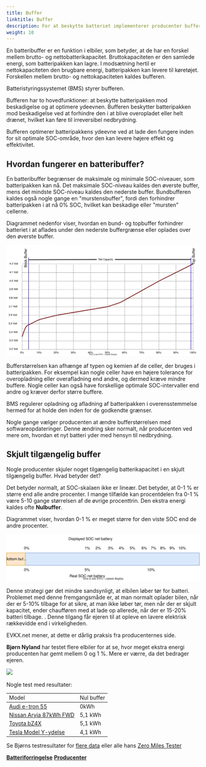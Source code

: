 ```yaml
---
title: Buffer
linktitle: Buffer
description: For at beskytte batteriet implementerer producenter buffere på batterier.
weight: 10
---
```

<!-- markdownlint-disable MD033 -->
En batteribuffer er en funktion i elbiler, som betyder, at de har en forskel mellem brutto- og nettobatterikapacitet. Bruttokapaciteten er den samlede energi, som batteripakken kan lagre. I modsætning hertil er nettokapaciteten den brugbare energi, batteripakken kan levere til køretøjet. Forskellen mellem brutto- og nettokapaciteten kaldes bufferen.

Batteristyringssystemet (BMS) styrer bufferen.

Bufferen har to hovedfunktioner: at beskytte batteripakken mod beskadigelse og at optimere ydeevnen. Bufferen beskytter batteripakken mod beskadigelse ved at forhindre den i at blive overopladet eller helt drænet, hvilket kan føre til irreversibel nedbrydning.

Bufferen optimerer batteripakkens ydeevne ved at lade den fungere inden for sit optimale SOC-område, hvor den kan levere højere effekt og effektivitet.

## Hvordan fungerer en batteribuffer?

En batteribuffer begrænser de maksimale og minimale SOC-niveauer, som batteripakken kan nå. Det maksimale SOC-niveau kaldes den øverste buffer, mens det mindste SOC-niveau kaldes den nederste buffer. Bundbufferen kaldes også nogle gange en "murstensbuffer", fordi den forhindrer batteripakken i at nå 0% SOC, hvilket kan beskadige eller "mursten" cellerne.

Diagrammet nedenfor viser, hvordan en bund- og topbuffer forhindrer batteriet i at aflades under den nederste buffergrænse eller oplades over den øverste buffer.

<a href="chargecurve.drawio.svg">
      <img src="chargecurve.drawio.svg" class="img-fluid">
</a>

Bufferstørrelsen kan afhænge af typen og kemien af ​​de celler, der bruges i batteripakken. For eksempel kan nogle celler have en højere tolerance for overopladning eller overafladning end andre, og dermed kræve mindre buffere. Nogle celler kan også have forskellige optimale SOC-intervaller end andre og kræver derfor større buffere.

BMS regulerer opladning og afladning af batteripakken i overensstemmelse hermed for at holde den inden for de godkendte grænser.

Nogle gange vælger producenten at ændre bufferstørrelsen med softwareopdateringer. Denne ændring sker normalt, når producenten ved mere om, hvordan et nyt batteri yder med hensyn til nedbrydning.

## Skjult tilgængelig buffer

Nogle producenter skjuler noget tilgængelig batterikapacitet i en skjult tilgængelig buffer. Hvad betyder det?

Det betyder normalt, at SOC-skalaen ikke er lineær. Det betyder, at 0-1 % er større end alle andre procenter. I mange tilfælde kan procentdelen fra 0-1 % være 5-10 gange størrelsen af ​​de øvrige procenttrin. Den ekstra energi kaldes ofte <b>Nulbuffer</b>.

Diagrammet viser, hvordan 0-1 % er meget større for den viste SOC end de andre procenter.

<a href="hiddenbuffer.drawio.svg">
      <img src="hiddenbuffer.drawio.svg" class="img-fluid">
</a>

Denne strategi gør det mindre sandsynligt, at elbilen løber tør for batteri. Problemet med denne fremgangsmåde er, at man normalt oplader bilen, når der er 5-10% tilbage for at sikre, at man ikke løber tør, men når der er skjult kapacitet, ender chaufføren med at lade op allerede, når der er 15-20% batteri tilbage. . Denne tilgang får ejeren til at opleve en lavere elektrisk rækkevidde end i virkeligheden.

EVKX.net mener, at dette er dårlig praksis fra producenternes side.

<b>Bjørn Nyland</b> har testet flere elbiler for at se, hvor meget ekstra energi producenten har gemt mellem 0 og 1 %. Mere er værre, da det bedrager ejeren.

<img src="https://media.evkx.net/multimedia/technology/battery/tbzeromile_1_st.jpg" class="img-fluid">

   Nogle test med resultater:
<table class="table table-striped">
<hoved>
     <tr>
         <td>
         Model
         </td>
         <td>
         Nul buffer
         </td>
     </tr>
</thead>
<tbody>
     <tr>
         <td><a href="https://www.youtube.com/watch?v=2rSuFCrf-C0" target="_blank">Audi e-tron 55</a></td>
         <td>0kWh</td>
     </tr>
     <tr>
         <td><a href="https://www.youtube.com/watch?v=OR5JRd0g_Q8" target="_blank">Nissan Aryia 87kWh FWD</a></td>
         <td>5,1 kWh</td>
     </tr>
     <tr>
         <td><a href="https://www.youtube.com/watch?v=dAM1CIlJ1xQ" target="_blank">Toyota bZ4X</a></td>
         <td>5,1 kWh</td>
     </tr>
     <tr>
         <td><a href="https://www.youtube.com/watch?v=y675YCgSnlc" target="_blank">Tesla Model Y-ydelse</a></td>
         <td>4,1 kWh</td>
     </tr>
</tbody>
</table>

Se Bjørns testresultater for <a href="https://docs.google.com/spreadsheets/d/1V6ucyFGKWuSQzvI8lMzvvWJHrBS82echMVJH37kwgjE/edit#gid=52159941" target="_blank">flere data</a> eller alle hans <a href="https://www.youtube.com/playlist?list=PLqKx2qnB8Xv6ddxPVkiqQZMNyLtYjqQkq" target="_blank">Zero Miles Tester</a>

<div class="mt-3 mb-3">
     <a href="../charging/" class="text-decoration-none text-black"><strong><i class="bi-arrow-left"></i> Batteriforringelse</strong></a>
     <a href="../manufactors/" class="text-decoration-none text-black float-end"><strong>Producenter <i class="bi-arrow-right"></i></strong ></a>
</div>